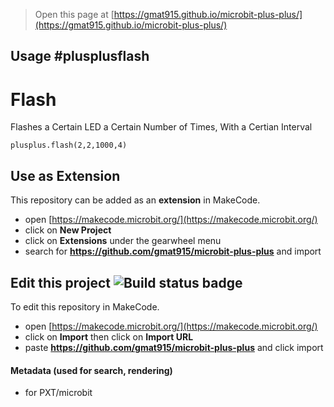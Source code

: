 
> Open this page at [https://gmat915.github.io/microbit-plus-plus/](https://gmat915.github.io/microbit-plus-plus/)

## Usage  #plusplusflash
# Flash

 Flashes a Certain LED a Certain Number of Times, With a Certian Interval

 ```blocks
plusplus.flash(2,2,1000,4)
 ```
## Use as Extension

This repository can be added as an **extension** in MakeCode.

* open [https://makecode.microbit.org/](https://makecode.microbit.org/)
* click on **New Project**
* click on **Extensions** under the gearwheel menu
* search for **https://github.com/gmat915/microbit-plus-plus** and import

## Edit this project ![Build status badge](https://github.com/gmat915/microbit-plus-plus/workflows/MakeCode/badge.svg)

To edit this repository in MakeCode.

* open [https://makecode.microbit.org/](https://makecode.microbit.org/)
* click on **Import** then click on **Import URL**
* paste **https://github.com/gmat915/microbit-plus-plus** and click import

#### Metadata (used for search, rendering)

* for PXT/microbit
<script src="https://makecode.com/gh-pages-embed.js"></script><script>makeCodeRender("{{ site.makecode.home_url }}", "{{ site.github.owner_name }}/{{ site.github.repository_name }}");</script>
